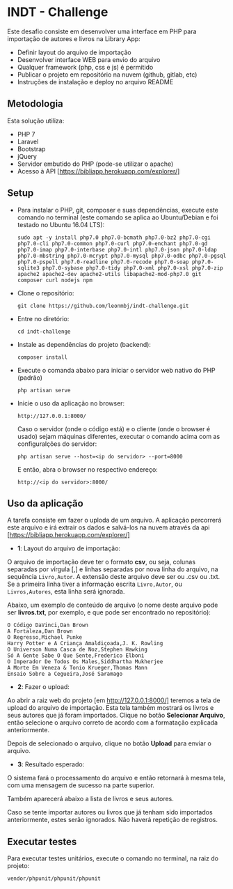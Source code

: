 # INDT - Challenge

Este desafio consiste em desenvolver uma interface em PHP para importação de autores e
livros na Library App:
- Definir layout do arquivo de importação
- Desenvolver interface WEB para envio do arquivo
- Qualquer framework (php, css e js) é permitido
- Publicar o projeto em repositório na nuvem (github, gitlab, etc)
- Instruções de instalação e deploy no arquivo README

## Metodologia

Esta solução utiliza:
- PHP 7
- Laravel
- Bootstrap
- jQuery
- Servidor embutido do PHP (pode-se utilizar o apache)
- Acesso à API [https://bibliapp.herokuapp.com/explorer/]

## Setup

- Para instalar o PHP, git, composer e suas dependências, execute este comando no terminal (este comando se aplica ao Ubuntu/Debian e foi testado no Ubuntu 16.04 LTS):

      sudo apt -y install php7.0 php7.0-bcmath php7.0-bz2 php7.0-cgi php7.0-cli php7.0-common php7.0-curl php7.0-enchant php7.0-gd php7.0-imap php7.0-interbase php7.0-intl php7.0-json php7.0-ldap php7.0-mbstring php7.0-mcrypt php7.0-mysql php7.0-odbc php7.0-pgsql php7.0-pspell php7.0-readline php7.0-recode php7.0-soap php7.0-sqlite3 php7.0-sybase php7.0-tidy php7.0-xml php7.0-xsl php7.0-zip apache2 apache2-dev apache2-utils libapache2-mod-php7.0 git composer curl nodejs npm

- Clone o repositório:

      git clone https://github.com/leonmbj/indt-challenge.git

- Entre no diretório:

      cd indt-challenge

- Instale as dependências do projeto (backend):

      composer install
    
- Execute o comanda abaixo para iniciar o servidor web nativo do PHP (padrão)

      php artisan serve

- Inicie o uso da aplicação no browser:

      http://127.0.0.1:8000/
      
    Caso o servidor (onde o código está) e o cliente (onde o browser é usado) sejam máquinas diferentes, executar o comando acima com as configuralções do servidor:
          
      php artisan serve --host=<ip do servidor> --port=8000
      
    E então, abra o browser no respectivo endereço:
      
      http://<ip do servidor>:8000/
      
    
## Uso da aplicação

A tarefa consiste em fazer o uploda de um arquivo. A aplicação percorrerá este arquivo e irá extrair os dados e salvá-los na nuvem através da api [https://bibliapp.herokuapp.com/explorer/]

- **1**: Layout do arquivo de importação:

O arquivo de importação deve ter o formato **csv**, ou seja, colunas separadas por vírgula [,] e linhas separadas por nova linha do arquivo, na sequência `Livro,Autor`.  A extensão deste arquivo deve ser ou .csv ou .txt. Se a primeira linha tiver a informação escrita `Livro,Autor`, ou `Livros,Autores`, esta linha será ignorada. 
  
Abaixo, um exemplo de conteúdo de arquivo (o nome deste arquivo pode ser **livros.txt**, por exemplo, e que pode ser encontrado no repositório):
  
        
    O Código DaVinci,Dan Brown
    A Fortaleza,Dan Brown
    O Regresso,Michael Punke
    Harry Potter e A Criança Amaldiçoada,J. K. Rowling
    O Universon Numa Casca de Noz,Stephen Hawking
    Só A Gente Sabe O Que Sente,Frederico Elboni
    O Imperador De Todos Os Males,Siddhartha Mukherjee
    A Morte Em Veneza & Tonio Krueger,Thomas Mann
    Ensaio Sobre a Cegueira,José Saramago
    


- **2**: Fazer o upload:

Ao abrir a raiz web do projeto [em http://127.0.0.1:8000/] teremos a tela de upload do arquivo de importação. Esta tela também mostrará os livros e seus autores que já foram importados. Clique no botão **Selecionar Arquivo**, então selecione o arquivo correto de acordo com a formatação explicada anteriormente.

Depois de selecionado o arquivo, clique no botão **Upload** para enviar o arquivo.

- **3**: Resultado esperado:

O sistema fará o processamento do arquivo e então retornará à mesma tela, com uma mensagem de sucesso na parte superior.

Também aparecerá abaixo a lista de livros e seus autores.

Caso se tente importar autores ou livros que já tenham sido importados anteriormente, estes serão ignorados. Não haverá repetição de registros.

    
## Executar testes

Para executar testes unitários, execute o comando no terminal, na raiz do projeto:

    vendor/phpunit/phpunit/phpunit
